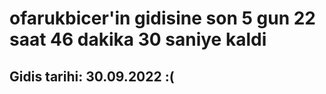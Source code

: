 # ofarukbicer'in gidisine son 5 gun 22 saat 46 dakika 30 saniye kaldi

## Gidis tarihi: 30.09.2022 :(